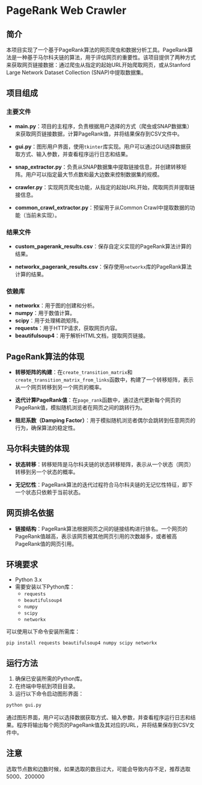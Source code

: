 # PageRank Web Crawler

## 简介

本项目实现了一个基于PageRank算法的网页爬虫和数据分析工具。PageRank算法是一种基于马尔科夫链的算法，用于评估网页的重要性。该项目提供了两种方式来获取网页链接数据：通过爬虫从指定的起始URL开始爬取网页，或从Stanford Large Network Dataset Collection (SNAP)中提取数据集。

## 项目组成

### 主要文件

- **main.py**：项目的主程序，负责根据用户选择的方式（爬虫或SNAP数据集）来获取网页链接数据，计算PageRank值，并将结果保存到CSV文件中。

- **gui.py**：图形用户界面，使用`tkinter`库实现。用户可以通过GUI选择数据获取方式、输入参数，并查看程序运行日志和结果。

- **snap_extractor.py**：负责从SNAP数据集中提取链接信息，并创建转移矩阵。用户可以指定最大节点数和最大边数来控制数据集的规模。

- **crawler.py**：实现网页爬虫功能，从指定的起始URL开始，爬取网页并提取链接信息。

- **common_crawl_extractor.py**：预留用于从Common Crawl中提取数据的功能（当前未实现）。

### 结果文件

- **custom_pagerank_results.csv**：保存自定义实现的PageRank算法计算的结果。

- **networkx_pagerank_results.csv**：保存使用`networkx`库的PageRank算法计算的结果。

### 依赖库

- **networkx**：用于图的创建和分析。
- **numpy**：用于数值计算。
- **scipy**：用于处理稀疏矩阵。
- **requests**：用于HTTP请求，获取网页内容。
- **beautifulsoup4**：用于解析HTML文档，提取网页链接。

## PageRank算法的体现

- **转移矩阵的构建**：在`create_transition_matrix`和`create_transition_matrix_from_links`函数中，构建了一个转移矩阵，表示从一个网页转移到另一个网页的概率。

- **迭代计算PageRank值**：在`page_rank`函数中，通过迭代更新每个网页的PageRank值，模拟随机浏览者在网页之间的跳转行为。

- **阻尼系数（Damping Factor）**：用于模拟随机浏览者偶尔会跳转到任意网页的行为，确保算法的稳定性。

## 马尔科夫链的体现

- **状态转移**：转移矩阵是马尔科夫链的状态转移矩阵，表示从一个状态（网页）转移到另一个状态的概率。

- **无记忆性**：PageRank算法的迭代过程符合马尔科夫链的无记忆性特征，即下一个状态只依赖于当前状态。

## 网页排名依据

- **链接结构**：PageRank算法根据网页之间的链接结构进行排名。一个网页的PageRank值越高，表示该网页被其他网页引用的次数越多，或者被高PageRank值的网页引用。

## 环境要求

- Python 3.x
- 需要安装以下Python库：
  - `requests`
  - `beautifulsoup4`
  - `numpy`
  - `scipy`
  - `networkx`

可以使用以下命令安装所需库：

```bash
pip install requests beautifulsoup4 numpy scipy networkx
```

## 运行方法

1. 确保已安装所需的Python库。
2. 在终端中导航到项目目录。
3. 运行以下命令启动图形界面：

```bash
python gui.py
```

通过图形界面，用户可以选择数据获取方式、输入参数，并查看程序运行日志和结果。程序将输出每个网页的PageRank值及其对应的URL，并将结果保存到CSV文件中。

## 注意
选取节点数和边数时候，如果选取的数目过大，可能会导致内存不足，推荐选取5000、200000